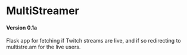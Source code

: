 # MultiStreamer

#### Version 0.1a

Flask app for fetching if Twitch streams are live, and if so redirecting to multistre.am for the live users.